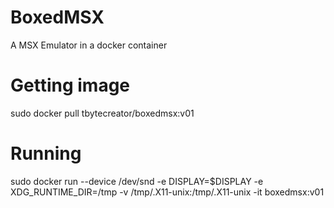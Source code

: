 # BoxedMSX
A MSX Emulator in a docker container 

# Getting image
sudo docker pull tbytecreator/boxedmsx:v01

# Running
sudo docker run --device /dev/snd -e DISPLAY=$DISPLAY -e XDG_RUNTIME_DIR=/tmp -v /tmp/.X11-unix:/tmp/.X11-unix -it boxedmsx:v01 
